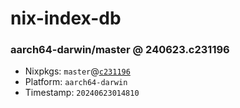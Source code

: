 # nix-index-db
### aarch64-darwin/master @ 240623.c231196
- Nixpkgs: `master`@[`c231196`](https://github.com/NixOS/nixpkgs/commit/c231196ea6b7f65e7b0370c2bc18a9829a30f681)
- Platform: `aarch64-darwin`
- Timestamp: `20240623014810`

